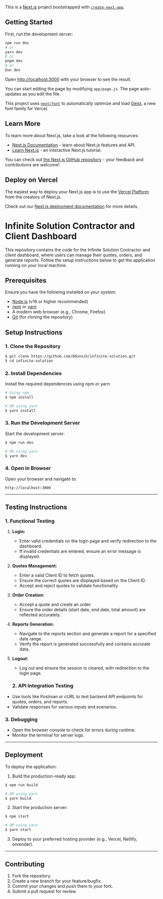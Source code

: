 This is a [Next.js](https://nextjs.org) project bootstrapped with [`create-next-app`](https://github.com/vercel/next.js/tree/canary/packages/create-next-app).

## Getting Started

First, run the development server:

```bash
npm run dev
# or
yarn dev
# or
pnpm dev
# or
bun dev
```

Open [http://localhost:3000](http://localhost:3000) with your browser to see the result.

You can start editing the page by modifying `app/page.js`. The page auto-updates as you edit the file.

This project uses [`next/font`](https://nextjs.org/docs/app/building-your-application/optimizing/fonts) to automatically optimize and load [Geist](https://vercel.com/font), a new font family for Vercel.

## Learn More

To learn more about Next.js, take a look at the following resources:

- [Next.js Documentation](https://nextjs.org/docs) - learn about Next.js features and API.
- [Learn Next.js](https://nextjs.org/learn) - an interactive Next.js tutorial.

You can check out [the Next.js GitHub repository](https://github.com/vercel/next.js) - your feedback and contributions are welcome!

## Deploy on Vercel

The easiest way to deploy your Next.js app is to use the [Vercel Platform](https://vercel.com/new?utm_medium=default-template&filter=next.js&utm_source=create-next-app&utm_campaign=create-next-app-readme) from the creators of Next.js.

Check out our [Next.js deployment documentation](https://nextjs.org/docs/app/building-your-application/deploying) for more details.


# Infinite Solution Contractor and Client Dashboard

This repository contains the code for the Infinite Solution Contractor and client dashboard, where users can manage their quotes, orders, and generate reports. Follow the setup instructions below to get the application running on your local machine.

## Prerequisites

Ensure you have the following installed on your system:

- [Node.js](https://nodejs.org/) (v16 or higher recommended)
- [npm](https://www.npmjs.com/) or [yarn](https://yarnpkg.com/)
- A modern web browser (e.g., Chrome, Firefox)
- [Git](https://git-scm.com/) (for cloning the repository)


## Setup Instructions

### 1. Clone the Repository
```bash
$ git clone https://github.com/Odunsih/infinite-solution.git
$ cd infinite-solution
```

### 2. Install Dependencies
Install the required dependencies using npm or yarn:

```bash
# Using npm
$ npm install

# OR using yarn
$ yarn install
```

### 3. Run the Development Server
Start the development server:

```bash
$ npm run dev

# OR using yarn
$ yarn dev
```

### 4. Open in Browser
Open your browser and navigate to:

```
http://localhost:3000
```

---

## Testing Instructions

### 1. Functional Testing
1. **Login:**
   - Enter valid credentials on the login page and verify redirection to the dashboard.
   - If invalid credentials are entered, ensure an error message is displayed.

2. **Quotes Management:**
   - Enter a valid Client ID to fetch quotes.
   - Ensure the correct quotes are displayed based on the Client ID.
   - Accept and reject quotes to validate functionality.

3. **Order Creation:**
   - Accept a quote and create an order.
   - Ensure the order details (start date, end date, total amount) are reflected accurately.

4. **Reports Generation:**
   - Navigate to the reports section and generate a report for a specified date range.
   - Verify the report is generated successfully and contains accurate data.

5. **Logout:**
   - Log out and ensure the session is cleared, with redirection to the login page.


   ### 2. API Integration Testing
- Use tools like Postman or cURL to test backend API endpoints for quotes, orders, and reports.
- Validate responses for various inputs and scenarios.

### 3. Debugging
- Open the browser console to check for errors during runtime.
- Monitor the terminal for server logs.

---

## Deployment

To deploy the application:

1. Build the production-ready app:

```bash
$ npm run build

# OR using yarn
$ yarn build
```

2. Start the production server:

```bash
$ npm start

# OR using yarn
$ yarn start
```

3. Deploy to your preferred hosting provider (e.g., Vercel, Netlify, onrender).

---

## Contributing

1. Fork the repository.
2. Create a new branch for your feature/bugfix.
3. Commit your changes and push them to your fork.
4. Submit a pull request for review.